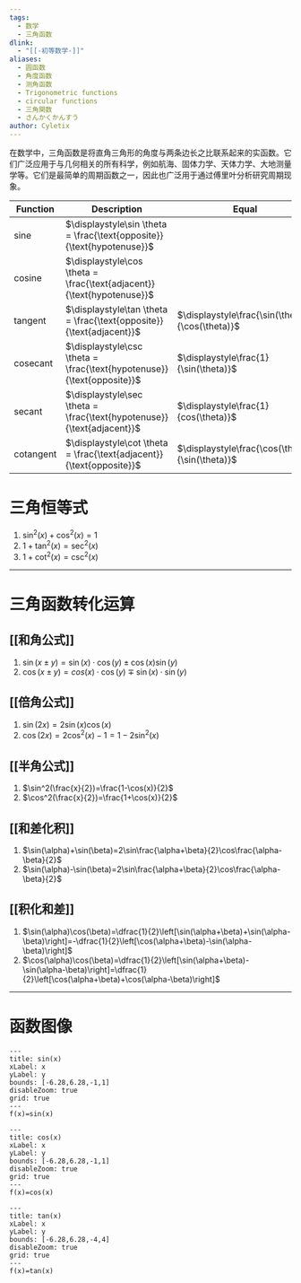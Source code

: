 ```yaml
---
tags:
  - 数学
  - 三角函数
dlink:
  - "[[-初等数学-]]"
aliases:
  - 圆函数
  - 角度函数
  - 测角函数
  - Trigonometric functions
  - circular functions
  - 三角関数
  - さんかくかんすう
author: Cyletix
---
```

在数学中，三角函数是将直角三角形的角度与两条边长之比联系起来的实函数。它们广泛应用于与几何相关的所有科学，例如航海、固体力学、天体力学、大地测量学等。它们是最简单的周期函数之一，因此也广泛用于通过傅里叶分析研究周期现象。

| Function | Description | Equal |
| ---- | ---- | ---- |
| sine | $\displaystyle\sin \theta = \frac{\text{opposite}}{\text{hypotenuse}}$ |  |
| cosine | $\displaystyle\cos \theta = \frac{\text{adjacent}}{\text{hypotenuse}}$ |  |
| tangent | $\displaystyle\tan \theta = \frac{\text{opposite}}{\text{adjacent}}$ | $\displaystyle\frac{\sin(\theta)}{\cos(\theta)}$ |
| cosecant | $\displaystyle\csc \theta = \frac{\text{hypotenuse}}{\text{opposite}}$ | $\displaystyle\frac{1}{\sin(\theta)}$ |
| secant | $\displaystyle\sec \theta = \frac{\text{hypotenuse}}{\text{adjacent}}$ | $\displaystyle\frac{1}{cos(\theta)}$ |
| cotangent | $\displaystyle\cot \theta = \frac{\text{adjacent}}{\text{opposite}}$ | $\displaystyle\frac{\cos(\theta)}{\sin(\theta)}$  |

# 三角恒等式
1. $\sin ^{2}(x)+\cos ^{2}(x)=1$
2. $1+\tan ^{2}(x)=\sec^{2}(x)$
3. $1+\cot^{2}(x)=\csc ^{2}(x)$

---
# 三角函数转化运算
## [[和角公式]]
1. $\sin(x \pm y)=\sin(x) \cdot \cos(y) \pm \cos(x) \sin(y)$ 
2. $\cos(x \pm y) = cos(x)\cdot \cos(y) \mp \sin(x)\cdot \sin(y)$ 
## [[倍角公式]]
1. $\sin(2x)=2\sin(x)\cos(x)$ 
2. $\cos(2x)=2\cos^2(x)-1=1-2\sin^2(x)$ 
## [[半角公式]]
1. $\sin^2(\frac{x}{2})=\frac{1-\cos(x)}{2}$  
2. $\cos^2(\frac{x}{2})=\frac{1+\cos(x)}{2}$ 
## [[和差化积]]
1. $\sin(\alpha)+\sin(\beta)=2\sin\frac{\alpha+\beta}{2}\cos\frac{\alpha-\beta}{2}$ 
2. $\sin(\alpha)-\sin(\beta)=2\sin\frac{\alpha+\beta}{2}\cos\frac{\alpha-\beta}{2}$
## [[积化和差]]
1. $\sin(\alpha)\cos(\beta)=\dfrac{1}{2}\left[\sin(\alpha+\beta)+\sin(\alpha-\beta)\right]=-\dfrac{1}{2}\left[\cos(\alpha+\beta)-\sin(\alpha-\beta)\right]$
2. $\cos(\alpha)\cos(\beta)=\dfrac{1}{2}\left[\sin(\alpha+\beta)-\sin(\alpha-\beta)\right]=\dfrac{1}{2}\left[\cos(\alpha+\beta)+\cos(\alpha-\beta)\right]$

---
# 函数图像

```functionplot
---
title: sin(x)
xLabel: x
yLabel: y
bounds: [-6.28,6.28,-1,1]
disableZoom: true
grid: true
---
f(x)=sin(x)
```

```functionplot
---
title: cos(x)
xLabel: x
yLabel: y
bounds: [-6.28,6.28,-1,1]
disableZoom: true
grid: true
---
f(x)=cos(x)
```

```functionplot
---
title: tan(x)
xLabel: x
yLabel: y
bounds: [-6.28,6.28,-4,4]
disableZoom: true
grid: true
---
f(x)=tan(x)
```
